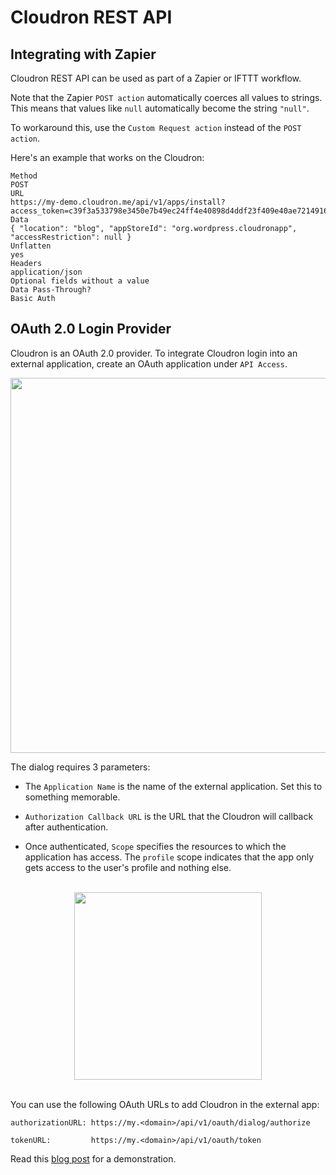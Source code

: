 # Cloudron REST API

## Integrating with Zapier

Cloudron REST API can be used as part of a Zapier or IFTTT workflow.

Note that the Zapier `POST action` automatically coerces all values to strings. This means that values
like `null` automatically become the string `"null"`.

To workaround this, use the `Custom Request action` instead of the `POST action`.

Here's an example that works on the Cloudron:
```
Method
POST
URL
https://my-demo.cloudron.me/api/v1/apps/install?access_token=c39f3a533798e3450e7b49ec24ff4e40898d4ddf23f409e40ae721491624ccf5
Data
{ "location": "blog", "appStoreId": "org.wordpress.cloudronapp", "accessRestriction": null }
Unflatten
yes
Headers
application/json
Optional fields without a value
Data Pass-Through?
Basic Auth
```

## OAuth 2.0 Login Provider

Cloudron is an OAuth 2.0 provider. To integrate Cloudron login into an external application, create
an OAuth application under `API Access`.

<center>
<img src="/img/add-oauth-client.png" class="shadow" width="600px">
</center>

The dialog requires 3 parameters:

*   The `Application Name` is the name of the external application. Set this
    to something memorable.

*   `Authorization Callback URL` is the URL that the Cloudron will callback
    after authentication.

*   Once authenticated, `Scope` specifies the resources to which the application
    has access. The `profile` scope indicates that the app only gets access to
    the user's profile and nothing else.

<br/>
<center>
<img src="/img/oauth-tokens.png" class="shadow" height="300px">
</center>
<br/>

You can use the following OAuth URLs to add Cloudron in the external app:
```
authorizationURL: https://my.<domain>/api/v1/oauth/dialog/authorize

tokenURL:         https://my.<domain>/api/v1/oauth/token
```

Read this [blog post](https://cloudron.io/blog/2017-03-21-oauth-provider.html) for
a demonstration.


